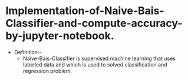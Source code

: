 # Implementation-of-Naive-Bais-Classifier-and-compute-accuracy-by-jupyter-notebook.
* Definition:-
    * Naive-Bais-Classifier is supervised machine learning that uses labelled data and which is used to solved classification and regression problem.
